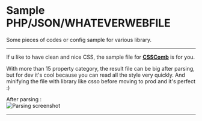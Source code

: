 # Sample PHP/JSON/WHATEVERWEBFILE
Some pieces of codes or config sample for various library.

***

If u like to have clean and nice CSS, the sample file for **[CSSComb](https://github.com/Ski-lleR/Snippets-WebDev/wiki/Rules-for-CSSComb)** is for you.

With more than 15 property category, the result file can be big after parsing, but for dev it's cool because you can read all the style very quickly. And minifying the file with library like csso before moving to prod and it's perfect :)

After parsing :  
![Parsing screenshot](http://s33.postimg.org/9vvdl56fj/screenshot_csscombed.png)

***
